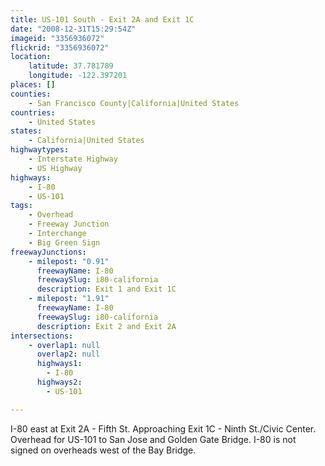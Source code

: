 ```yaml
---
title: US-101 South - Exit 2A and Exit 1C
date: "2008-12-31T15:29:54Z"
imageid: "3356936072"
flickrid: "3356936072"
location:
    latitude: 37.781789
    longitude: -122.397201
places: []
counties:
    - San Francisco County|California|United States
countries:
    - United States
states:
    - California|United States
highwaytypes:
    - Interstate Highway
    - US Highway
highways:
    - I-80
    - US-101
tags:
    - Overhead
    - Freeway Junction
    - Interchange
    - Big Green Sign
freewayJunctions:
    - milepost: "0.91"
      freewayName: I-80
      freewaySlug: i80-california
      description: Exit 1 and Exit 1C
    - milepost: "1.91"
      freewayName: I-80
      freewaySlug: i80-california
      description: Exit 2 and Exit 2A
intersections:
    - overlap1: null
      overlap2: null
      highways1:
        - I-80
      highways2:
        - US-101

---
```

I-80 east at Exit 2A - Fifth St. Approaching Exit 1C - Ninth St./Civic Center. Overhead for US-101 to San Jose and Golden Gate Bridge. I-80 is not signed on overheads west of the Bay Bridge.
